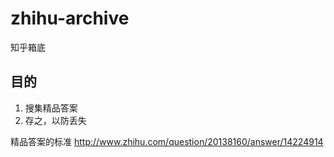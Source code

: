 zhihu-archive
=============

知乎箱底

目的
-----

1. 搜集精品答案
2. 存之，以防丢失

精品答案的标准
http://www.zhihu.com/question/20138160/answer/14224914

